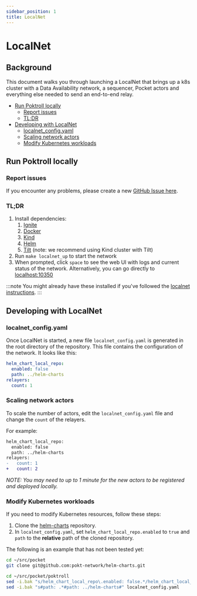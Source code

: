 ```yaml
---
sidebar_position: 1
title: LocalNet
---
```


# LocalNet <!-- omit in toc -->

<!--
  TODO_IMPROVE(@olshansk, @okdas):
  - Add a video showing how to use & run LocalNet
  - Add a component diagram outlining the infrastructure
  -  -->

## Background <!-- omit in toc -->

This document walks you through launching a LocalNet that brings up a k8s cluster
with a Data Availability network, a sequencer, Pocket actors and everything else
needed to send an end-to-end relay.

- [Run Poktroll locally](#run-poktroll-locally)
  - [Report issues](#report-issues)
  - [TL;DR](#tldr)
- [Developing with LocalNet](#developing-with-localnet)
  - [localnet_config.yaml](#localnet_configyaml)
  - [Scaling network actors](#scaling-network-actors)
  - [Modify Kubernetes workloads](#modify-kubernetes-workloads)

## Run Poktroll locally

### Report issues

If you encounter any problems, please create a new [GitHub Issue here](https://github.com/pokt-network/pocket/issues/new/choose).

### TL;DR

1. Install dependencies:
   1. [Ignite](https://docs.ignite.com/welcome/install)
   2. [Docker](https://docs.docker.com/engine/install/)
   3. [Kind](https://kind.sigs.k8s.io/#installation-and-usage)
   4. [Helm](https://helm.sh/docs/intro/install/#through-package-managers)
   5. [Tilt](https://docs.tilt.dev/install.html) (note: we recommend using Kind cluster with Tilt)
2. Run `make localnet_up` to start the network
3. When prompted, click `space` to see the web UI with logs and current status of the network. Alternatively, you can go directly to [localhost:10350](http://localhost:10350)

:::note
You might already have these installed if you've followed the [localnet instructions](./infrastructure/localnet.md).
:::

## Developing with LocalNet

### localnet_config.yaml

Once LocalNet is started, a new file `localnet_config.yaml` is generated in the root directory of the repository. This file contains the configuration of the network. It looks like this:

```yaml
helm_chart_local_repo:
  enabled: false
  path: ../helm-charts
relayers:
  count: 1
```

### Scaling network actors

To scale the number of actors, edit the `localnet_config.yaml` file and change the `count` of the relayers.

For example:

```diff
helm_chart_local_repo:
  enabled: false
  path: ../helm-charts
relayers:
-   count: 1
+   count: 2
```

_NOTE: You may need to up to 1 minute for the new actors to be registered and deployed locally._

### Modify Kubernetes workloads

If you need to modify Kubernetes resources, follow these steps:

1. Clone the [helm-charts](https://github.com/pokt-network/helm-charts) repository.
2. In `localnet_config.yaml`, set `helm_chart_local_repo.enabled` to `true` and `path` to the **relative** path of the cloned repository.

The following is an example that has not been tested yet:

```bash
cd ~/src/pocket
git clone git@github.com:pokt-network/helm-charts.git

cd ~/src/pocket/poktroll
sed -i.bak "s/helm_chart_local_repo\.enabled: false.*/helm_chart_local_repo.enabled: true/" localnet_config.yaml
sed -i.bak "s#path: .*#path: ../helm-charts#" localnet_config.yaml
```
